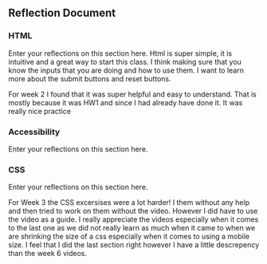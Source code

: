 ## Reflection Document

### HTML

Enter your reflections on this section here.
Html is super simple, it is intuitive and a great
way to start this class. I think making sure that you
know the inputs that you are doing and how to use them. 
I want to learn more about the submit buttons and reset 
buttons.


For week 2 I found that it was super helpful and easy to understand.
That is mostly because it was HW1 and since I had already have done it.
It was really nice practice

### Accessibility

Enter your reflections on this section here.

### CSS

Enter your reflections on this section here.

For Week 3 the CSS excersises were a lot harder! I them without any help and then tried to work on them without the video. However I did have to use the video as a guide. I really appreciate the videos especially when it comes to the last one as we did not really learn as much when it came to when we are shrinking the size of a css especially when it comes to using a mobile size. I feel that I did the last section right however I have a little descrepency than the week 6 videos. 
